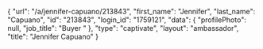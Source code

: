 {
    "url": "\/a\/jennifer-capuano\/213843",
    "first_name": "Jennifer",
    "last_name": "Capuano",
    "id": "213843",
    "login_id": "1759121",
    "data": {
        "profilePhoto": null,
        "job_title": "Buyer "
    },
    "type": "captivate",
    "layout": "ambassador",
    "title": "Jennifer Capuano"
}